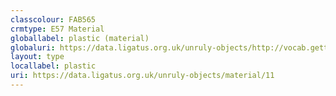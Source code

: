 ```yaml
---
classcolour: FAB565
crmtype: E57 Material
globallabel: plastic (material)
globaluri: https://data.ligatus.org.uk/unruly-objects/http://vocab.getty.edu/aat/300014570
layout: type
locallabel: plastic
uri: https://data.ligatus.org.uk/unruly-objects/material/11
---
```

